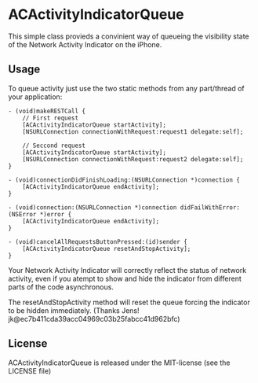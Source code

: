 ACActivityIndicatorQueue
=========================

This simple class provieds a convinient way of queueing the visibility state of the Network Activity Indicator on the iPhone.

Usage
-------------------------

To queue activity just use the two static methods from any part/thread of your application:

	- (void)makeRESTCall {
		// First request
		[ACActivityIndicatorQueue startActivity];
		[NSURLConnection connectionWithRequest:request1 delegate:self];
		
		// Seccond request
		[ACActivityIndicatorQueue startActivity];
		[NSURLConnection connectionWithRequest:request2 delegate:self];
	}
	
	- (void)connectionDidFinishLoading:(NSURLConnection *)connection {
		[ACActivityIndicatorQueue endActivity];
	}
	
	- (void)connection:(NSURLConnection *)connection didFailWithError:(NSError *)error {
		[ACActivityIndicatorQueue endActivity];
	}
	
	- (void)cancelAllRequestsButtonPressed:(id)sender {
		[ACActivityIndicatorQueue resetAndStopActivity];
	}

Your Network Activity Indicator will correctly reflect the status of network activity, even if you atempt to show and hide the indicator from different parts of the code asynchronous.

The resetAndStopActivity method will reset the queue forcing the indicator to be hidden immediately. (Thanks Jens!  jk@ec7b411cda39acc04969c03b25fabcc41d962bfc)

License
-------------------------

ACActivityIndicatorQueue is released under the MIT-license (see the LICENSE file)